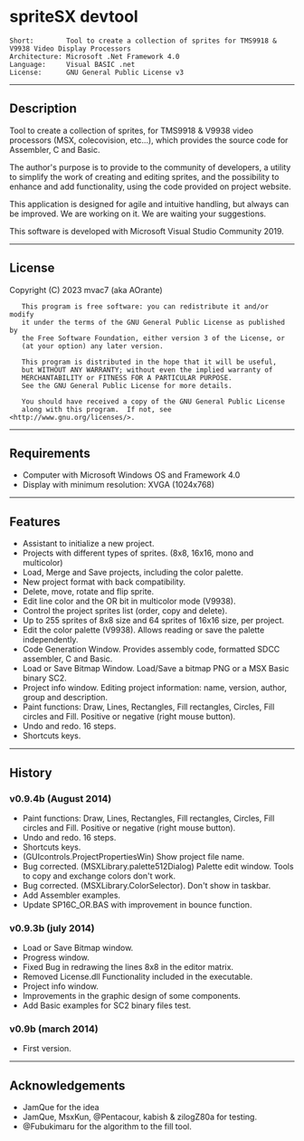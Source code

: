 # spriteSX devtool

```
Short:        Tool to create a collection of sprites for TMS9918 & V9938 Video Display Processors           
Architecture: Microsoft .Net Framework 4.0
Language:     Visual BASIC .net
License:      GNU General Public License v3   
```

---
## Description

Tool to create a collection of sprites, for TMS9918 & V9938 video processors (MSX, colecovision, etc...), 
which provides the source code for Assembler, C and Basic.

The author's purpose is to provide to the community of developers, a utility to simplify the work of 
creating and editing sprites, and the possibility to  
enhance and add functionality, using the code provided on project website.
   
This application is designed for agile and intuitive handling, but always can be improved. 
We are working on it. We are waiting your suggestions. 

This software is developed with Microsoft Visual Studio Community 2019.
   


---
## License

Copyright (C) 2023 mvac7 (aka AOrante)
   
```
   This program is free software: you can redistribute it and/or modify
   it under the terms of the GNU General Public License as published by
   the Free Software Foundation, either version 3 of the License, or
   (at your option) any later version.

   This program is distributed in the hope that it will be useful,
   but WITHOUT ANY WARRANTY; without even the implied warranty of
   MERCHANTABILITY or FITNESS FOR A PARTICULAR PURPOSE.
   See the GNU General Public License for more details.

   You should have received a copy of the GNU General Public License
   along with this program.  If not, see <http://www.gnu.org/licenses/>.
```


    
---
## Requirements 
 
- Computer with Microsoft Windows OS and Framework 4.0
- Display with minimum resolution: XVGA (1024x768)



---
## Features

* Assistant to initialize a new project.
* Projects with different types of sprites. (8x8, 16x16, mono and multicolor)
* Load, Merge and Save projects, including the color palette.
* New project format with back compatibility.
* Delete, move, rotate and flip sprite.
* Edit line color and the OR bit in multicolor mode (V9938).
* Control the project sprites list (order, copy and delete).
* Up to 255 sprites of 8x8 size and 64 sprites of 16x16 size, per project.
* Edit the color palette (V9938). Allows reading or save the palette independently.
* Code Generation Window. Provides assembly code, formatted SDCC assembler, C and Basic.
* Load or Save Bitmap Window. Load/Save a bitmap PNG or a MSX Basic binary SC2.
* Project info window. Editing project information: name, version, author, group and description.
* Paint functions: Draw, Lines, Rectangles, Fill rectangles, Circles, Fill circles and Fill. Positive or negative (right mouse button).
* Undo and redo. 16 steps.
* Shortcuts keys. 



---
## History

### v0.9.4b (August 2014)
* Paint functions: Draw, Lines, Rectangles, Fill rectangles, Circles, Fill circles and Fill. Positive or negative (right mouse button).
* Undo and redo. 16 steps.
* Shortcuts keys.
* (GUIcontrols.ProjectPropertiesWin) Show project file name.   
* Bug corrected. (MSXLibrary.palette512Dialog) Palette edit window. Tools to copy and exchange colors don't work.
* Bug corrected. (MSXLibrary.ColorSelector). Don't show in taskbar.
* Add Assembler examples.
* Update SP16C_OR.BAS with improvement in bounce function.    

  
  
### v0.9.3b (july 2014)
* Load or Save Bitmap window.
* Progress window.
* Fixed Bug in redrawing the lines 8x8 in the editor matrix. 
* Removed License.dll Functionality included in the executable.
* Project info window.
* Improvements in the graphic design of some components.
* Add Basic examples for SC2 binary files test.    



### v0.9b (march 2014)
*  First version.
  
           

---
## Acknowledgements
   
* JamQue for the idea
* JamQue, MsxKun, @Pentacour, kabish & zilogZ80a for testing.
* @Fubukimaru for the algorithm to the fill tool.

